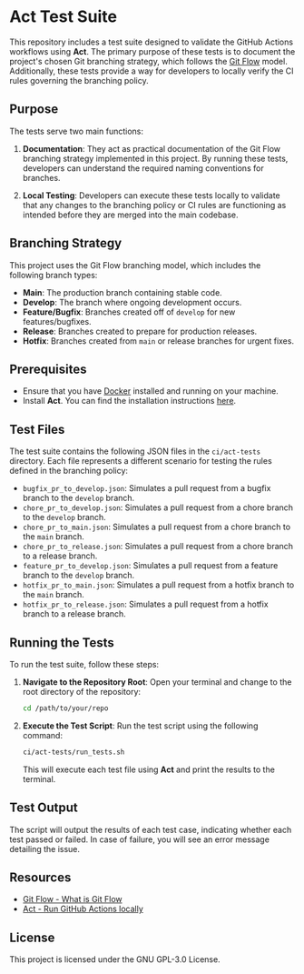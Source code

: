 # Act Test Suite

This repository includes a test suite designed to validate the GitHub Actions workflows using **Act**. The primary purpose of these tests is to document the project's chosen Git branching strategy, which follows the [Git Flow](https://www.gitkraken.com/learn/git/git-flow) model. Additionally, these tests provide a way for developers to locally verify the CI rules governing the branching policy.

## Purpose

The tests serve two main functions:

1. **Documentation**: They act as practical documentation of the Git Flow branching strategy implemented in this project. By running these tests, developers can understand the required naming conventions for branches.

2. **Local Testing**: Developers can execute these tests locally to validate that any changes to the branching policy or CI rules are functioning as intended before they are merged into the main codebase.

## Branching Strategy

This project uses the Git Flow branching model, which includes the following branch types:

- **Main**: The production branch containing stable code.
- **Develop**: The branch where ongoing development occurs.
- **Feature/Bugfix**: Branches created off of `develop` for new features/bugfixes.
- **Release**: Branches created to prepare for production releases.
- **Hotfix**: Branches created from `main` or release branches for urgent fixes.

## Prerequisites

- Ensure that you have [Docker](https://www.docker.com/get-started/) installed and running on your machine.
- Install **Act**. You can find the installation instructions [here](https://nektosact.com/installation/index.html).

## Test Files

The test suite contains the following JSON files in the `ci/act-tests` directory. Each file represents a different scenario for testing the rules defined in the branching policy:

- `bugfix_pr_to_develop.json`: Simulates a pull request from a bugfix branch to the `develop` branch.
- `chore_pr_to_develop.json`: Simulates a pull request from a chore branch to the `develop` branch.
- `chore_pr_to_main.json`: Simulates a pull request from a chore branch to the `main` branch.
- `chore_pr_to_release.json`: Simulates a pull request from a chore branch to a release branch.
- `feature_pr_to_develop.json`: Simulates a pull request from a feature branch to the `develop` branch.
- `hotfix_pr_to_main.json`: Simulates a pull request from a hotfix branch to the `main` branch.
- `hotfix_pr_to_release.json`: Simulates a pull request from a hotfix branch to a release branch.

## Running the Tests

To run the test suite, follow these steps:

1. **Navigate to the Repository Root**:
   Open your terminal and change to the root directory of the repository:

   ```bash
   cd /path/to/your/repo
   ```
2. **Execute the Test Script**: Run the test script using the following command:

   ```bash
   ci/act-tests/run_tests.sh
   ```
   This will execute each test file using **Act** and print the results to the terminal.

## Test Output
The script will output the results of each test case, indicating whether each test passed or failed. In case of failure, you will see an error message detailing the issue.

## Resources
- [Git Flow - What is Git Flow](https://www.gitkraken.com/learn/git/git-flow)
- [Act - Run GitHub Actions locally](https://github.com/nektos/act)

## License
This project is licensed under the GNU GPL-3.0 License.